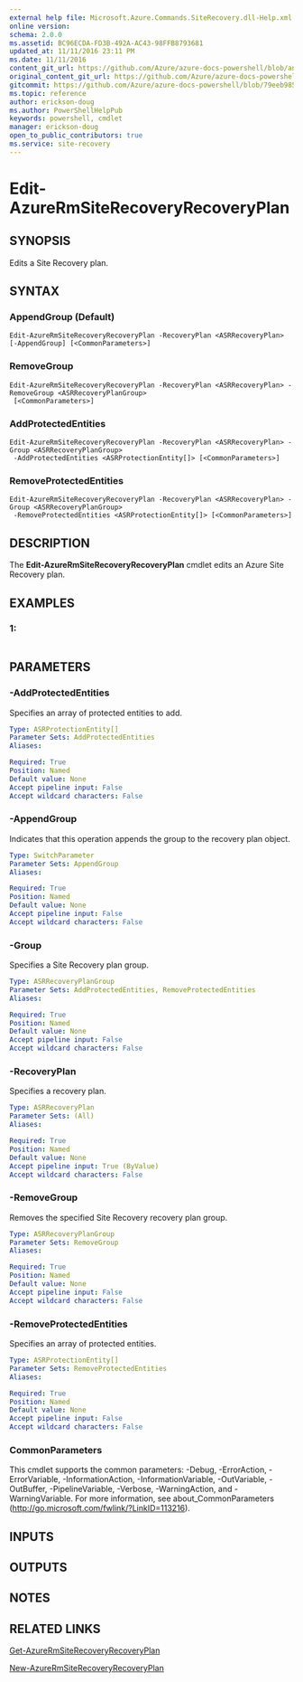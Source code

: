 ```yaml
---
external help file: Microsoft.Azure.Commands.SiteRecovery.dll-Help.xml
online version:
schema: 2.0.0
ms.assetid: BC96ECDA-FD3B-492A-AC43-98FFB8793681
updated_at: 11/11/2016 23:11 PM
ms.date: 11/11/2016
content_git_url: https://github.com/Azure/azure-docs-powershell/blob/anne052617/azureps-cmdlets-docs/ResourceManager/AzureRM.SiteRecovery/v2.1.0/Edit-AzureRmSiteRecoveryRecoveryPlan.md
original_content_git_url: https://github.com/Azure/azure-docs-powershell/blob/anne052617/azureps-cmdlets-docs/ResourceManager/AzureRM.SiteRecovery/v2.1.0/Edit-AzureRmSiteRecoveryRecoveryPlan.md
gitcommit: https://github.com/Azure/azure-docs-powershell/blob/79eeb985ea480979357fb4695832a0c3d29a48bf
ms.topic: reference
author: erickson-doug
ms.author: PowerShellHelpPub
keywords: powershell, cmdlet
manager: erickson-doug
open_to_public_contributors: true
ms.service: site-recovery
---
```


# Edit-AzureRmSiteRecoveryRecoveryPlan

## SYNOPSIS
Edits a Site Recovery plan.

## SYNTAX

### AppendGroup (Default)
```
Edit-AzureRmSiteRecoveryRecoveryPlan -RecoveryPlan <ASRRecoveryPlan> [-AppendGroup] [<CommonParameters>]
```

### RemoveGroup
```
Edit-AzureRmSiteRecoveryRecoveryPlan -RecoveryPlan <ASRRecoveryPlan> -RemoveGroup <ASRRecoveryPlanGroup>
 [<CommonParameters>]
```

### AddProtectedEntities
```
Edit-AzureRmSiteRecoveryRecoveryPlan -RecoveryPlan <ASRRecoveryPlan> -Group <ASRRecoveryPlanGroup>
 -AddProtectedEntities <ASRProtectionEntity[]> [<CommonParameters>]
```

### RemoveProtectedEntities
```
Edit-AzureRmSiteRecoveryRecoveryPlan -RecoveryPlan <ASRRecoveryPlan> -Group <ASRRecoveryPlanGroup>
 -RemoveProtectedEntities <ASRProtectionEntity[]> [<CommonParameters>]
```

## DESCRIPTION
The **Edit-AzureRmSiteRecoveryRecoveryPlan** cmdlet edits an Azure Site Recovery plan.

## EXAMPLES

### 1:
```

```

## PARAMETERS

### -AddProtectedEntities
Specifies an array of protected entities to add.

```yaml
Type: ASRProtectionEntity[]
Parameter Sets: AddProtectedEntities
Aliases: 

Required: True
Position: Named
Default value: None
Accept pipeline input: False
Accept wildcard characters: False
```

### -AppendGroup
Indicates that this operation appends the group to the recovery plan object.

```yaml
Type: SwitchParameter
Parameter Sets: AppendGroup
Aliases: 

Required: True
Position: Named
Default value: None
Accept pipeline input: False
Accept wildcard characters: False
```

### -Group
Specifies a Site Recovery plan group.

```yaml
Type: ASRRecoveryPlanGroup
Parameter Sets: AddProtectedEntities, RemoveProtectedEntities
Aliases: 

Required: True
Position: Named
Default value: None
Accept pipeline input: False
Accept wildcard characters: False
```

### -RecoveryPlan
Specifies a recovery plan.

```yaml
Type: ASRRecoveryPlan
Parameter Sets: (All)
Aliases: 

Required: True
Position: Named
Default value: None
Accept pipeline input: True (ByValue)
Accept wildcard characters: False
```

### -RemoveGroup
Removes the specified Site Recovery recovery plan group.

```yaml
Type: ASRRecoveryPlanGroup
Parameter Sets: RemoveGroup
Aliases: 

Required: True
Position: Named
Default value: None
Accept pipeline input: False
Accept wildcard characters: False
```

### -RemoveProtectedEntities
Specifies an array of protected entities.

```yaml
Type: ASRProtectionEntity[]
Parameter Sets: RemoveProtectedEntities
Aliases: 

Required: True
Position: Named
Default value: None
Accept pipeline input: False
Accept wildcard characters: False
```

### CommonParameters
This cmdlet supports the common parameters: -Debug, -ErrorAction, -ErrorVariable, -InformationAction, -InformationVariable, -OutVariable, -OutBuffer, -PipelineVariable, -Verbose, -WarningAction, and -WarningVariable. For more information, see about_CommonParameters (http://go.microsoft.com/fwlink/?LinkID=113216).

## INPUTS

## OUTPUTS

## NOTES

## RELATED LINKS

[Get-AzureRmSiteRecoveryRecoveryPlan](./Get-AzureRmSiteRecoveryRecoveryPlan.md)

[New-AzureRmSiteRecoveryRecoveryPlan](./New-AzureRmSiteRecoveryRecoveryPlan.md)


